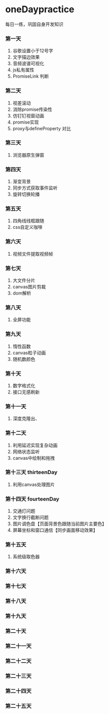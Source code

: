 # oneDaypractice
每日一练，巩固自身开发知识

### 第一天
1. 谷歌设置小于12号字
2. 文字描边效果
3. 音频波谱可视化
4. js私有属性
5. PromiseLink 判断

### 第二天
1. 视差滚动
2. 消除promise传染性
3. 仿钉钉视窗动画
4. promise实现
5. proxy与defineProperty 对比

### 第三天
1. 浏览器原生弹窗

### 第四天
1. 渐变背景
2. 同步方式获取事件监听
3. 旋转切换轮播

### 第五天
1. 四角线线框跟随
2. css自定义咖啡

### 第六天
1. 视频文件提取视频帧

### 第七天
1. 大文件分片
2. canvas图片剪裁
3. dom解析

### 第八天
1. 全屏功能

### 第九天
1. 惰性函数
2. canvas粒子动画
3. 随机数颜色

### 第十天
1. 数字格式化
2. 接口无感刷新

### 第十一天
1. 深度克隆出、

### 第十二天
1. 利用延迟实现复杂动画
2. 网络状态监听
3. canvas中绘制和拖拽

### 第十三天  thirteenDay
1. 利用canvas处理图片

### 第十四天 fourteenDay
1. 交通灯问题
2. 文字换行截断问题
3. 图片调色盘【页面背景色跟随当前图片主要色】
4. 屏幕坐标和窗口通信【同步画面移动效果】

### 第十五天
1. 系统级取色器

### 第十六天

### 第十七天

### 第十八天

### 第十九天

### 第二十天

### 第二十一天

### 第二十二天

### 第二十三天

### 第二十四天

### 第二十五天
